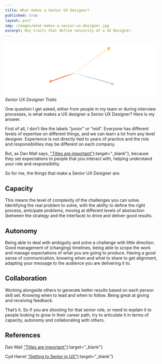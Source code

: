 ```yaml
---
title: What makes a Senior UX Designer?
published: true
layout: post
img: /images/what-makes-a-senior-ux-designer.jpg
excerpt: Key traits that define seniority of a UX Designer.
---
```

![Senior UX Designer Traits](/images//what-makes-a-senior-ux-designer.jpg)*Senior UX Designer Traits*

One question I get asked, either from people in my team or during interview processes, is what makes a UX designer a Senior UX Designer? Here is my answer.

First of all, I don’t like the labels “junior” or “mid”. Everyone has different levels of expertise on different things, and we can learn a lot from any level designer. Experience is not directly tied to years of practice and the role and responsibilities may be different on each company.

But, as Dan Mall says, ["Titles are important"](https://medium.com/@danielmall/titles-are-important-4d816fc913c){:target="_blank"}, because they set expectations to people that you interact with, helping understand your role and responsibility.

So for me, the things that make a Senior UX Designer are:

## Capacity

This means the level of complexity of the challenges you can solve. Identifying the real problem to solve, with the ability to define the right process, anticipate problems, moving at different levels of abstraction (between the strategy and the interface) to drive and deliver good results.

## Autonomy

Being able to deal with ambiguity and solve a challenge with little direction. Good management of (changing) timelines, being able to scope the work and manage expectations of what you are going to produce. Having a good sense of communication, knowing when and what to share to get alignment, adapting your message to the audience you are delivering it to.

## Collaboration

Working alongside others to generate better results based on each person skill set. Knowing when to lead and when to follow. Being great at giving and receiving feedback.

That’s it. 
So if you are shooting for that senior role, or need to explain it to people looking to grow in their career path, try to articulate it in terms of capacity, autonomy and collaborating with others. 

## References

Dan Mall ["Titles are important"](https://medium.com/@danielmall/titles-are-important-4d816fc913c){:target="_blank"}

Cyd Harrel [“Getting to Senior in UX”](https://docs.google.com/presentation/d/1v3SlMKO5_9zrEJINhaOlT-YIA0UZi2Qpiv_gYCJMiCI/edit){:target="_blank"}
